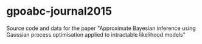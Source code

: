 # gpoabc-journal2015
Source code and data for the paper "Approximate Bayesian inference using Gaussian process optimisation applied to intractable likelihood models"
